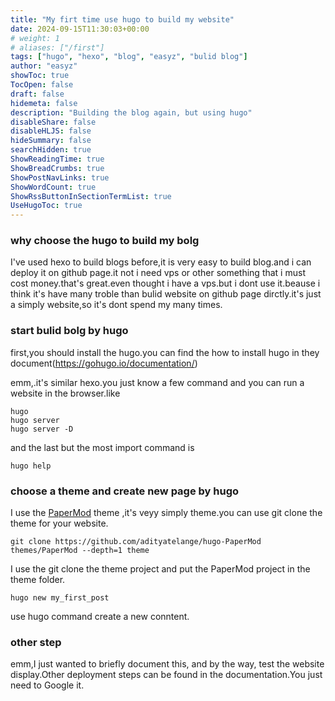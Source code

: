 ```yaml
---
title: "My firt time use hugo to build my website"
date: 2024-09-15T11:30:03+00:00
# weight: 1
# aliases: ["/first"]
tags: ["hugo", "hexo", "blog", "easyz", "bulid blog"]
author: "easyz"
showToc: true
TocOpen: false
draft: false
hidemeta: false
description: "Building the blog again, but using hugo"
disableShare: false
disableHLJS: false
hideSummary: false
searchHidden: true
ShowReadingTime: true
ShowBreadCrumbs: true
ShowPostNavLinks: true
ShowWordCount: true
ShowRssButtonInSectionTermList: true
UseHugoToc: true
---
```


### why choose the hugo to build my bolg

I've used hexo to build blogs before,it is very easy to build blog.and i can deploy it on github page.it not i need vps or other something that i must cost money.that's great.even thought i have a vps.but i dont use it.beause i think it's have many troble than bulid website on github page dirctly.it's just a simply website,so it's dont spend my many times.

### start bulid bolg by hugo

first,you should install the hugo.you can find the how to install hugo in they document(https://gohugo.io/documentation/)

emm,.it's similar hexo.you just know a few command and you can run a website in the browser.like

```
hugo
hugo server
hugo server -D
```

and the last but the most import command is

```
hugo help
```

### choose a theme and create new page by hugo

I use the [PaperMod](https://github.com/adityatelange/hugo-PaperMod/) theme ,it's veyy simply theme.you can use git clone the theme for your website.

```
git clone https://github.com/adityatelange/hugo-PaperMod themes/PaperMod --depth=1 theme
```

I use the git clone the theme project and put the PaperMod project in the theme folder.

```
hugo new my_first_post
```

use hugo command create a new conntent.

### other step

emm,I just wanted to briefly document this, and by the way, test the website display.Other deployment steps can be found in the documentation.You just need to Google it.
